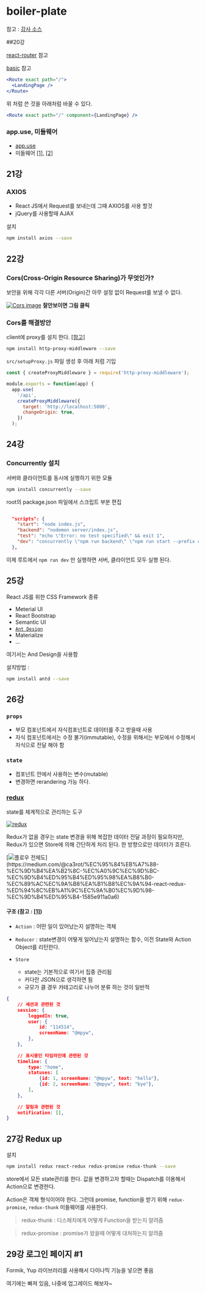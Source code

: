 # boiler-plate

참고 : [강사 소스](https://github.com/jaewonhimnae/boiler-plate-ko)

##20강

[react-router](https://reactrouter.com/web/guides/quick-start) 참고

[basic](https://reactrouter.com/web/example/basic) 참고

```jsx
<Route exact path="/">
  <LandingPage />
</Route>
```

위 처럼 쓴 것을 아래처럼 바꿀 수 있다.

```jsx
<Route exact path="/" component={LandingPage} />
```
### app.use, 미들웨어
* [app.use](https://github.com/xzcv1994/My-Study/issues/15)
* 미들웨어 [[1]](https://psyhm.tistory.com/8), [[2]](https://jinbroing.tistory.com/126)


## 21강

### AXIOS
* React JS에서 Request를 보내는데 그때 AXIOS를 사용 할것
* jQuery를 사용할때 AJAX

설치
```sh
npm install axios --save
```

## 22강

### Cors(Cross-Origin Resource Sharing)가 무엇인가?
보안을 위해 각각 다른 서버(Origin)간 아무 설정 없이 Request를 보낼 수 없다.

[![Cors image](https://mdn.mozillademos.org/files/14295/CORS_principle.png)](https://developer.mozilla.org/ko/docs/Web/HTTP/CORS) 
**잘안보이면 그림 클릭**

### Cors를 해결방안

client에 proxy를 설치 한다. [[참고]](https://create-react-app.dev/docs/proxying-api-requests-in-development/)

```sh
npm install http-proxy-middleware --save
```
`src/setupProxy.js` 파일 생성 후 아래 처럼 기입
```js
const { createProxyMiddleware } = require('http-proxy-middleware');

module.exports = function(app) {
  app.use(
    '/api',
    createProxyMiddleware({
      target: 'http://localhost:5000',
      changeOrigin: true,
    })
  );
```

## 24강

### Concurrently 설치
서버와 클라이언트를 동시에 실행하기 위한 모듈

```sh
npm install concurrently --save
```

root의 package.json 파일에서 스크립트 부분 편집

```json

  "scripts": {
    "start": "node index.js",
    "backend": "nodemon server/index.js",
    "test": "echo \"Error: no test specified\" && exit 1",
    "dev": "concurrently \"npm run backend\" \"npm run start --prefix client\"" 
  },
```

이제 루트에서 `npm run dev` 만 실행하면 서버, 클라이언트 모두 실행 된다.

## 25강

React JS를 위한 CSS Framework 종류

* Meterial UI
* React Bootstrap
* Semantic UI
* [`Ant Design`](https://ant.design/docs/react/introduce)
* Materialize
* ...

여기서는 And Design을 사용함

설치방법 : 

```sh
npm install antd --save

```


## 26강

### `props`
* 부모 컴포넌트에서 자식컴포넌트로 데이터를 주고 받을때 사용
* 자식 컴포넌트에서는 수정 불가(immutable), 수정을 위해서는 부모에서 수정해서 자식으로 전달 해야 함


### `state`
* 컴포넌트 안에서 사용하는 변수(mutable)
* 변경하면 rerandering 가능 하다.

### [redux](https://www.youtube.com/watch?v=dJC_uAR7d60&list=PL9a7QRYt5fqkZC9jc7jntD1WuAogjo_9T&index=26)
state를 체계적으로 관리하는 도구

[![redux](https://www.tutorialandexample.com/wp-content/uploads/2019/12/React-Redux-Example.png)](https://www.tutorialandexample.com/react-redux/)

Redux가 없을 경우는 state 변경을 위해 복잡한 데이터 전달 과정이 필요하지만, Redux가 있으면 Store에 의해 간단하게 처리 된다.
한 방향으로만 데이터가 흐른다.

[![플로우 전체도](https://miro.medium.com/max/700/0*Z18iLsM7Bf1xoNth.)](https://medium.com/@ca3rot/%EC%95%84%EB%A7%88-%EC%9D%B4%EA%B2%8C-%EC%A0%9C%EC%9D%BC-%EC%9D%B4%ED%95%B4%ED%95%98%EA%B8%B0-%EC%89%AC%EC%9A%B8%EA%B1%B8%EC%9A%94-react-redux-%ED%94%8C%EB%A1%9C%EC%9A%B0%EC%9D%98-%EC%9D%B4%ED%95%B4-1585e911a0a6)

#### 구조 (참고 : [[1]](https://medium.com/@ca3rot/%EC%95%84%EB%A7%88-%EC%9D%B4%EA%B2%8C-%EC%A0%9C%EC%9D%BC-%EC%9D%B4%ED%95%B4%ED%95%98%EA%B8%B0-%EC%89%AC%EC%9A%B8%EA%B1%B8%EC%9A%94-react-redux-%ED%94%8C%EB%A1%9C%EC%9A%B0%EC%9D%98-%EC%9D%B4%ED%95%B4-1585e911a0a6))
* `Action` : 어떤 일이 있어났는지 설명하는 객체

* `Reducer` : state변경이 어떻게 일어났는지 설명하는 함수, 이전 State와 Action Object를 리턴한다.

* `Store` 
  * state는 기본적으로 여기서 집중 관리됨
  * 커다란 JSON으로 생각하면 됨
  * 규모가 클 경우 카테고리로 나누어 분류 하는 것이 일반적
```json
{
    // 세션과 관련된 것
    session: {
        loggedIn: true,
        user: {
            id: "114514",
            screenName: "@mpyw",
        },
    },
​
    // 표시중인 타임라인에 관련된 것
    timeline: {
        type: "home",
        statuses: [
            {id: 1, screenName: "@mpyw", text: "hello"},
            {id: 2, screenName: "@mpyw", text: "bye"},
        ],
    },
​
    // 알림과 관련된 것
    notification: [],
}
```


## 27강 Redux up

설치

```sh
npm install redux react-redux redux-promise redux-thunk --save
```

store에서 모든 state관리를 한다. 값을 변경하고자 할때는 Dispatch를 이용해서 Action으로 변경한다.

Action은 객체 형식이어야 한다. 그런데 promise, function을 받기 위해 `redux-promise`, `redux-thunk` 미들웨어를 사용한다.


> redux-thunk : 디스페치에게 어떻게 Function을 받는지 알려줌

> redux-promise : promise가 왔을때 어떻게 대처하는지 알려줌



## 29강 로그인 페이지 #1

Formik, Yup 라이브러리를 사용해서 다이나믹 기능을 넣으면 좋음

여기에는 빠져 있음, 나중에 업그레이드 해보자~


